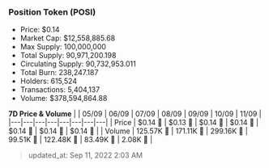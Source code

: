 
  ### Position Token (POSI)
  - Price: $0.14
  - Market Cap: $12,558,885.68
  - Max Supply: 100,000,000
  - Total Supply: 90,971,200.198
  - Circulating Supply: 90,732,953.011
  - Total Burn: 238,247.187
  - Holders: 615,524
  - Transactions: 5,404,137
  - Volume: $378,594,864.88

  **7D Price & Volume**
  | | 05&#x2F;09 | 06&#x2F;09 | 07&#x2F;09 | 08&#x2F;09 | 09&#x2F;09 | 10&#x2F;09 | 11&#x2F;09 |
  |---|---|---|---|---|---|---|---|
  | Price | $0.14 🚀 | $0.13 🔻 | $0.14 🚀 | $0.14 🔻 | $0.14 🚀 | $0.14 🔻 | $0.14 🔻 |
  | Volume | 125.57K 🚀 | 171.11K 🚀 | 299.16K 🚀 | 99.51K 🔻 | 122.48K 🚀 | 83.49K 🔻 | 2.08K 🔻 |

  > updated_at: Sep 11, 2022 2:03 AM

